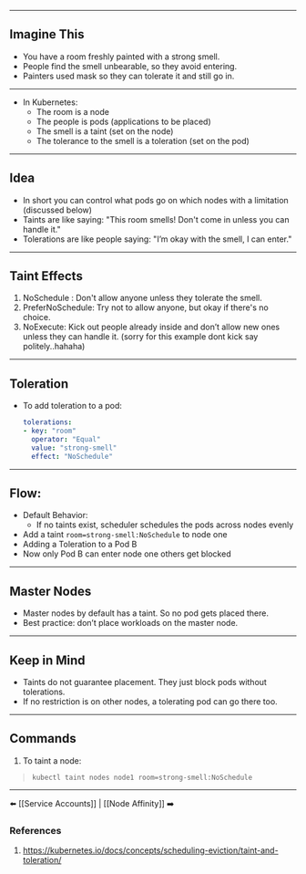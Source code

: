 ___
## Imagine This

- You have a room freshly painted with a strong smell.
- People find the smell unbearable, so they avoid entering.
- Painters used mask so they can tolerate it and still go in.
___
- In Kubernetes:
	- The room is a node 
	- The people is pods (applications to be placed)  
	- The smell is a taint (set on the node)
	- The tolerance to the smell is a toleration (set on the pod)
___
## Idea
- In short you can control what pods go on which nodes with a limitation (discussed below)
- Taints are like saying: "This room smells! Don't come in unless you can handle it."
- Tolerations are like people saying: "I’m okay with the smell, I can enter."
    
___
## Taint Effects

1. NoSchedule : Don't allow anyone unless they tolerate the smell.
2. PreferNoSchedule: Try not to allow anyone, but okay if there's no choice.
3. NoExecute: Kick out people already inside and don’t allow new ones unless they can handle it. (sorry for this example dont kick say politely..hahaha)
    
___

## Toleration
- To add toleration to a pod:  
     
    ```yaml
    tolerations:
    - key: "room"
      operator: "Equal"
      value: "strong-smell"
      effect: "NoSchedule"
    ```
___
## Flow:
- Default Behavior:  
    - If no taints exist, scheduler schedules the pods across nodes evenly
- Add a taint `room=strong-smell:NoSchedule` to node one
- Adding a Toleration to a Pod B
- Now only Pod B can enter node one others get blocked
___
## Master Nodes

- Master nodes by default has a taint. So no pod gets placed there.
- Best practice: don’t place workloads on the master node.
___
## Keep in Mind
- Taints do not guarantee placement. They just block pods without tolerations.
- If no restriction is on other nodes, a tolerating pod can go there too.

___

## Commands 
1. To taint a node:
> `kubectl taint nodes node1 room=strong-smell:NoSchedule`
___

⬅️ [[Service Accounts]] | [[Node Affinity]] ➡️
### References
1. https://kubernetes.io/docs/concepts/scheduling-eviction/taint-and-toleration/